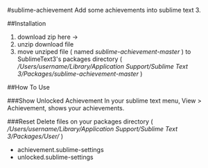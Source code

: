 #sublime-achievement
Add some achievements into sublime text 3.

##Installation

1. download zip  here ->
2. unzip download file 
3. move unziped file ( named _sublime-achievement-master_ ) to SublimeText3's packages directory ( _/Users/username/Library/Application Support/Sublime Text 3/Packages/sublime-achievement-master_ )

##How To Use

###Show Unlocked Achievement
In your sublime text menu, View > Achievement, shows your achievements.

###Reset
Delete files on your packages directory ( _/Users/username/Library/Application Support/Sublime Text 3/Packages/User/_ )

+ achievement.sublime-settings
+ unlocked.sublime-settings